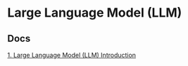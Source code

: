# Large Language Model (LLM)

## Docs
[1. Large Language Model (LLM) Introduction](./docs/llm_intro.md)
